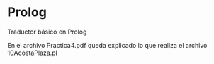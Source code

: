 # Prolog
Traductor básico en Prolog

En el archivo Practica4.pdf queda explicado lo que realiza el archivo 10AcostaPlaza.pl

